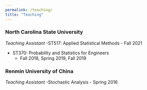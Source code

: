 ```yaml
---
permalink: /teaching/
title: "Teaching"
---
```


### North Carolina State University
*Teaching Assistant*
-ST517: Applied Statistical Methods
     - Fall 2021
- ST370: Probability and Statistics for Engineers
     - Fall 2018, Spring 2019, Fall 2019
     
### Renmin University of China
*Teaching Assistant*
-Stochastic Analysis
    - Spring 2016

